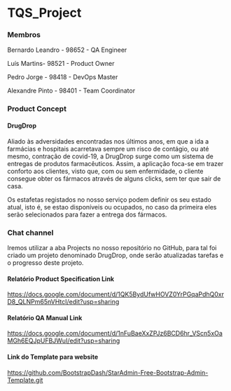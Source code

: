 # TQS_Project

### Membros

Bernardo Leandro - 98652 - QA Engineer

Luís Martins- 98521 - Product Owner

Pedro Jorge - 98418 - DevOps Master

Alexandre Pinto - 98401 - Team Coordinator

### Product Concept

#### DrugDrop

Aliado às adversidades encontradas nos últimos anos, em que a ida a farmácias e hospitais acarretava sempre um risco de contágio, ou até mesmo, contração de covid-19, a DrugDrop surge como um sistema de entregas de produtos farmacêuticos. Assim, a aplicação foca-se em trazer conforto aos clientes, visto que, com ou sem enfermidade, o cliente consegue obter os fármacos através de alguns clicks, sem ter que saír de casa.  

Os estafetas registados no nosso serviço podem definir os seu estado atual, isto é, se estao disponíveis ou ocupados, no caso da primeira eles serão selecionados para fazer a entrega dos fármacos.

### Chat channel

Iremos utilizar a aba Projects no nosso repositório no GitHub, para tal foi criado um projeto denominado DrugDrop, onde serão atualizadas tarefas e o progresso deste projeto.

#### Relatório Product Specification Link

https://docs.google.com/document/d/1QK5BydUfwHOVZ0YrPGqaPdhQ0xrD8_QLNPm65nVHtcI/edit?usp=sharing

#### Relatório QA Manual Link

https://docs.google.com/document/d/1nFuBaeXxZPJz6BCD6hr_VScn5xOaMGh6EQJpUFBJWuI/edit?usp=sharing

#### Link do Template para website

https://github.com/BootstrapDash/StarAdmin-Free-Bootstrap-Admin-Template.git